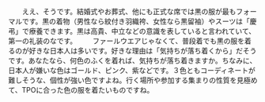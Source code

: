 　　ええ、そうです。結婚式やお葬式、他にも正式な席では黒の服が最もフォーマルです。黒の着物（男性なら紋付き羽織袴、女性なら黒留袖）やスーツは「慶弔」で療養できます。黒は高貴、中立などの意識を表していると言われていて、第一の礼装のなです。
　　ファールウエアじゃなくて、普段着でも黒の服を着るのが好きな日本人は多いです。好きな理由は「気持ちが落ち着くから」だそうです。あなたなら、何色のふくを着れば、気持ちが落ち着きますか。ちなみに、日本人が嫌いな色はゴールド、ピンク、紫などです。３色ともコーディネートが難しそうな、個性が強い色ですよね。行く場所や参加する集まりの性質を見極めて、TPOに合った色の服を着たいものですね。